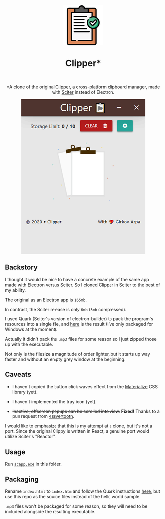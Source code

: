 <p align="center">
  <img alt="Clipper" title="Clipper" src="icon@2x.png">
<h1 align="center"> Clipper*</h1> <br>
<p align="center">
   *A clone of the original <a href="https://github.com/AkashRajpurohit/clipper">Clipper</a>, a cross-platform clipboard manager, made with <a href="https://github.com/c-smile/sciter-sdk">Sciter</a> instead of Electron.
</p>

<p align="center">
 <img alt="preview" title="preview" src="preview.gif">
</p>

## Backstory

I thought it would be nice to have a concrete example of the same app made with Electron versus Sciter.
So I cloned [Clipper](https://github.com/AkashRajpurohit/clipper) in Sciter to the best of my ability.

The original as an Electron app is `165mb`.

In contrast, the Sciter release is only `6mb` (`3mb` compressed).

I used Quark (Sciter's version of electron-builder) to pack the program's resources into a single file, and [here](https://github.com/GirkovArpa/clipper-sciter/releases) is the result (I've only packaged for Windows at the moment).

Actually it didn't pack the `.mp3` files for some reason so I just zipped those up with the executable.

Not only is the filesize a magnitude of order lighter, but it starts up way faster and without an empty grey window at the beginning.

## Caveats

- I haven't copied the button click waves effect from the [Materialize](https://materializecss.com/waves.html) CSS library (yet).

- I haven't implemented the tray icon (yet).

- ~~Inactive, offscreen popups can be scrolled into view.~~ **Fixed!** Thanks to a pull request from [4silvertooth](https://github.com/4silvertooth).

I would like to emphasize that this is my attempt at a clone, but it's not a port. Since the original Clippy is written in React, a genuine port would utilize Sciter's "Reactor".

## Usage

Run [`scapp.exe`](https://github.com/c-smile/sciter-sdk/tree/master/bin.win/x64) in this folder.

## Packaging

Rename `index.html` to `index.htm` and follow the Quark instructions [here](https://quark.sciter.com/quark-application-samples/hello-world/), but use this repo as the source files instead of the hello world sample.

`.mp3` files won't be packaged for some reason, so they will need to be included alongside the resulting executable.
